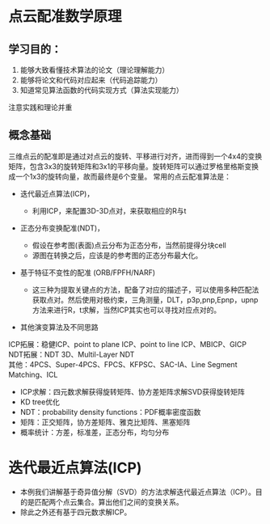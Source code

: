 # 点云配准数学原理  
## 学习目的：   
1. 能够大致看懂技术算法的论文（理论理解能力）
2. 能够将论文和代码对应起来（代码追踪能力）
3. 知道常见算法函数的代码实现方式（算法实现能力）  

注意实践和理论并重   

## 概念基础  
三维点云的配准即是通过对点云的旋转、平移进行对齐，进而得到一个4x4的变换矩阵，包含3x3的旋转矩阵和3x1的平移向量。旋转矩阵可以通过罗格里格斯变换成一个1x3的旋转向量，故而最终是6个变量。 
常用的点云配准算法是：
* 迭代最近点算法(ICP)，
  * 利用ICP，来配置3D-3D点对，来获取相应的R与t
* 正态分布变换配准(NDT)，
  * 假设在参考图(表面)点云分布为正态分布，当然前提得分块cell
  * 源图在转换之后，应该是的参考图的正态分布最大化。
* 基于特征不变性的配准 (ORB/FPFH/NARF)
  * 这三种为提取关键点的方法，配备了对应的描述子，可以使用多种匹配法获取点对。然后使用对极约束，三角测量，DLT，p3p,pnp,Epnp，upnp方法来进行R，t求解，当然ICP其实也可以寻找对应点对的。

* 其他演变算法及不同思路  

ICP拓展：稳健ICP、point to plane ICP、point to line ICP、MBICP、GICP      
NDT拓展：NDT 3D、Multil-Layer NDT     
其他：4PCS、Super-4PCS、FPCS、KFPSC、SAC-IA、Line Segment Matching、ICL    
*   ICP求解：四元数求解获得旋转矩阵、协方差矩阵求解SVD获得旋转矩阵    
*   KD tree优化    
*   NDT：probability density functions：PDF概率密度函数   
*   矩阵：正交矩阵，协方差矩阵、雅克比矩阵、黑塞矩阵       
*   概率统计：方差，标准差，正态分布，均匀分布    

# 迭代最近点算法(ICP)    
* 本例我们讲解基于奇异值分解（SVD）的方法求解迭代最近点算法（ICP）。目的是匹配两个点云集合。算出他们之间的变换关系。    
* 除此之外还有基于四元数求解ICP。  